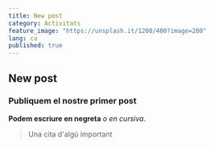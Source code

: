 ```yaml
---
title: New post
category: Activitats
feature_image: "https://unsplash.it/1200/400?image=200"
lang: ca
published: true
---
```


## New post
### Publiquem el nostre primer post

**Podem escriure en negreta** *o en cursiva*.

> Una cita d'algú important
